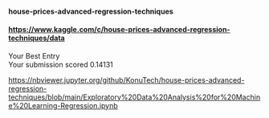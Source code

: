 #### house-prices-advanced-regression-techniques
#### https://www.kaggle.com/c/house-prices-advanced-regression-techniques/data

Your Best Entry  
Your submission scored 0.14131

https://nbviewer.jupyter.org/github/KonuTech/house-prices-advanced-regression-techniques/blob/main/Exploratory%20Data%20Analysis%20for%20Machine%20Learning-Regression.ipynb
